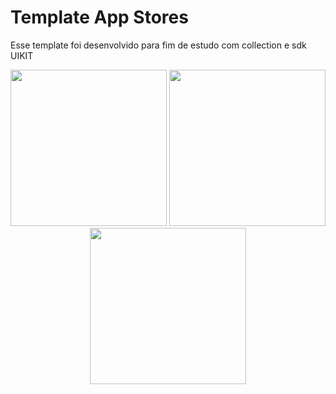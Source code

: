 # Template App Stores
Esse template foi desenvolvido para fim de estudo com collection e sdk UIKIT


<p align="center">
  <img src="http://www.conquist.com.br/imageThiago/01.jpeg" width="250"/>
  <img src="http://www.conquist.com.br/imageThiago/03.jpeg" width="250"/>
  <img src="http://www.conquist.com.br/imageThiago/02.jpeg" width="250"/>
</p>
